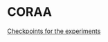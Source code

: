 # CORAA

[Checkpoints for the experiments](https://drive.google.com/drive/folders/10JkbCzYypZtCz1nHY5rBoBM1r66P3p3j?usp=sharing)

